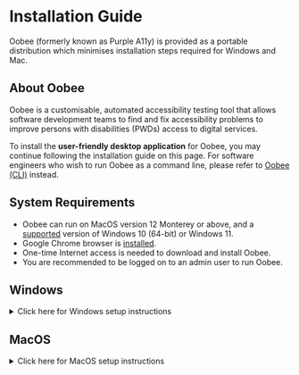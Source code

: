 # Installation Guide

Oobee (formerly known as Purple A11y) is provided as a portable distribution which minimises installation steps required for Windows and Mac.

## About Oobee

Oobee is a customisable, automated accessibility testing tool that allows software development teams to find and fix accessibility problems to improve persons with disabilities (PWDs) access to digital services.

To install the **user-friendly desktop application** for Oobee, you may continue following the installation guide on this page. For software engineers who wish to run Oobee as a command line, please refer to [Oobee (CLI)](https://github.com/GovTechSG/oobee/blob/master/INSTALLATION.md) instead.

## System Requirements

* Oobee can run on MacOS version 12 Monterey or above, and a [supported](https://learn.microsoft.com/en-us/windows/release-health/supported-versions-windows-client) version of Windows 10 (64-bit) or Windows 11.
* Google Chrome browser is [installed](https://www.google.com/chrome).
* One-time Internet access is needed to download and install Oobee.
* You are recommended to be logged on to an admin user to run Oobee.

## Windows

<details>
    <summary>Click here for Windows setup instructions </summary>

### Download Oobee (Windows)

* Download [oobee-desktop-windows.zip](https://github.com/GovTechSG/oobee-desktop/releases/latest/download/oobee-desktop-windows.zip)
* Double-click the downloaded zip file. Extract the contents of the zip file with a right-click and choosing “Extract All” in the context menu.

### Run Oobee (Windows)

* Double-click the extracted Oobee-setup.exe file.
* If you see "Windows protected your PC" prompt as shown below, click "More info" and "Run anyway".
    
    <img width="787" alt="Windows protected your PC prompt" src="https://github.com/GovTechSG/oobee-desktop/assets/2021525/6ec34301-26ce-41a5-9648-53d36e9198af">

* Follow the on-screen instructions to complete the setup process.
* Run Oobee from the Windows start menu.
* Oobee will start setting up. This process may take up to 5 minutes.

 * If a Windows Firewall prompt appears, if you have administrator rights, click "Allow" or "Allow access". Click "Cancel" if you do not have administrator rights.

    <img width="261" alt="Newer Windows Firewall prompt for Allow" src="https://github.com/GovTechSG/oobee/assets/50561219/4ece401b-1195-4a90-a327-243c081690b9"> <img width="331" alt="Windows Firewall prompt for Allow access" src="https://github.com/GovTechSG/oobee/assets/2021525/d6d435c4-f534-4416-b418-a8b8e15f3b3f">

</details>

## MacOS

<details>
    <summary>Click here for MacOS setup instructions </summary>

### Download Oobee (MacOS)

* Download [oobee-desktop-macos.zip](https://github.com/GovTechSG/oobee-desktop/releases/latest/download/oobee-desktop-macos.zip).
* If Oobee app does not appear in your Downloads folder, double-click the Oobee file.

> Tip: To extract files in Mac, double-click on `oobee-desktop-macos.zip` file, which is usually saved to your Downloads folder. A new app `Oobee` with the Oobee icon will appear.  Drag or move `Oobee` app to your Applications folder for easy access.

### Run Oobee (MacOS)

* Double-click Oobee then click "Open" in the pop-up menu.
* Oobee will start setting up. This process may take up to 5 minutes.

</details>
